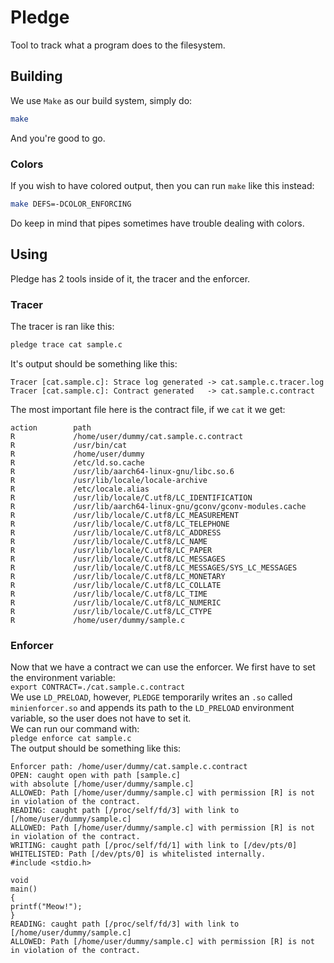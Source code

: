 # Pledge

Tool to track what a program does to the filesystem.

## Building

We use `Make` as our build system, simply do:

```sh
make
```

And you're good to go.

### Colors

If you wish to have colored output, then you can run `make` like this instead:

```sh
make DEFS=-DCOLOR_ENFORCING
```

Do keep in mind that pipes sometimes have trouble dealing with colors.

## Using

Pledge has 2 tools inside of it, the tracer and the enforcer.

### Tracer

The tracer is ran like this:

```sh
pledge trace cat sample.c
```

It's output should be something like this:

```
Tracer [cat.sample.c]: Strace log generated -> cat.sample.c.tracer.log
Tracer [cat.sample.c]: Contract generated   -> cat.sample.c.contract
```

The most important file here is the contract file, if we `cat` it we get:

```
action        path
R             /home/user/dummy/cat.sample.c.contract
R             /usr/bin/cat
R             /home/user/dummy
R             /etc/ld.so.cache
R             /usr/lib/aarch64-linux-gnu/libc.so.6
R             /usr/lib/locale/locale-archive
R             /etc/locale.alias
R             /usr/lib/locale/C.utf8/LC_IDENTIFICATION
R             /usr/lib/aarch64-linux-gnu/gconv/gconv-modules.cache
R             /usr/lib/locale/C.utf8/LC_MEASUREMENT
R             /usr/lib/locale/C.utf8/LC_TELEPHONE
R             /usr/lib/locale/C.utf8/LC_ADDRESS
R             /usr/lib/locale/C.utf8/LC_NAME
R             /usr/lib/locale/C.utf8/LC_PAPER
R             /usr/lib/locale/C.utf8/LC_MESSAGES
R             /usr/lib/locale/C.utf8/LC_MESSAGES/SYS_LC_MESSAGES
R             /usr/lib/locale/C.utf8/LC_MONETARY
R             /usr/lib/locale/C.utf8/LC_COLLATE
R             /usr/lib/locale/C.utf8/LC_TIME
R             /usr/lib/locale/C.utf8/LC_NUMERIC
R             /usr/lib/locale/C.utf8/LC_CTYPE
R             /home/user/dummy/sample.c
```

### Enforcer

Now that we have a contract we can use the enforcer.
We first have to set the environment variable:<br>
`export CONTRACT=./cat.sample.c.contract`<br>
We use `LD_PRELOAD`, however, `PLEDGE` temporarily writes an `.so` called `minienforcer.so` and appends its path to the `LD_PRELOAD` environment variable, so the user does not have to set it.<br>
We can run our command with:<br>
`pledge enforce cat sample.c`<br>
The output should be something like this:<br>

```
Enforcer path: /home/user/dummy/cat.sample.c.contract
OPEN: caught open with path [sample.c]
with absolute [/home/user/dummy/sample.c]
ALLOWED: Path [/home/user/dummy/sample.c] with permission [R] is not in violation of the contract.
READING: caught path [/proc/self/fd/3] with link to [/home/user/dummy/sample.c]
ALLOWED: Path [/home/user/dummy/sample.c] with permission [R] is not in violation of the contract.
WRITING: caught path [/proc/self/fd/1] with link to [/dev/pts/0]
WHITELISTED: Path [/dev/pts/0] is whitelisted internally.
#include <stdio.h>

void
main()
{
printf("Meow!");
}
READING: caught path [/proc/self/fd/3] with link to [/home/user/dummy/sample.c]
ALLOWED: Path [/home/user/dummy/sample.c] with permission [R] is not in violation of the contract.
```
